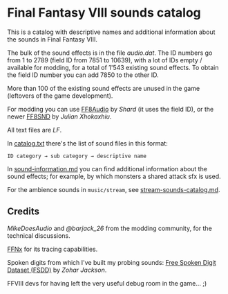 # Final Fantasy VIII sounds catalog


This is a catalog with descriptive names and additional information about the sounds in Final Fantasy VIII.

The bulk of the sound effects is in the file _audio.dat_. The ID numbers go from 1 to 2789 (field ID from 7851 to 10639), with a lot of IDs empty / available for modding, for a total of 1'543 existing sound effects. To obtain the field ID number you can add 7850 to the other ID.

More than 100 of the existing sound effects are unused in the game (leftovers of the game development).

For modding you can use [FF8Audio](https://forums.qhimm.com/index.php?topic=14944.0) by _Shard_ (it uses the field ID), or the newer [FF8SND](https://github.com/julianxhokaxhiu/FF8SND) by _Julian Xhokaxhiu_.

All text files are _LF_.

In [catalog.txt](catalog.txt) there's the list of sound files in this format:

`ID	category → sub category → descriptive name`

In [sound-information.md](sound-information.md) you can find additional information about the sound effects; for example, by which monsters a shared attack sfx is used.

For the ambience sounds in `music/stream`, see [stream-sounds-catalog.md](stream-sounds-catalog.md).


## Credits

_MikeDoesAudio_ and _@barjack\_26_ from the modding community, for the technical discussions.

[FFNx](https://github.com/julianxhokaxhiu/FFNx) for its tracing capabilities.

Spoken digits from which I've built my probing sounds: [Free Spoken Digit Dataset (FSDD)](https://github.com/Jakobovski/free-spoken-digit-dataset) by _Zohar Jackson_.

FFVIII devs for having left the very useful debug room in the game... ;)
